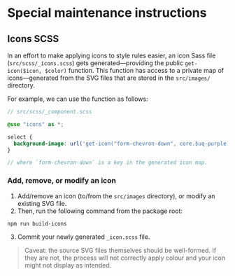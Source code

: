 # Special maintenance instructions

## Icons SCSS

In an effort to make applying icons to style rules easier, an icon Sass file
(`src/scss/_icons.scss`) gets generated—providing the public `get-icon($icon, $color)` function. This function has access to a private map of icons—generated from
the SVG files that are stored in the `src/images/` directory.

For example, we can use the function as follows:

```scss
// src/scss/_component.scss

@use "icons" as *;

select {
  background-image: url('get-icon("form-chevron-down", core.$uq-purple)');
}

// where `form-chevron-down` is a key in the generated icon map.
```

### Add, remove, or modify an icon

1. Add/remove an icon (to/from the `src/images` directory), or modify an
   existing SVG file.
2. Then, run the following command from the package root:

```bash
npm run build-icons
```

3. Commit your newly generated `_icon.scss` file.

> Caveat: the source SVG files themselves should be well-formed. If they are
> not, the process will not correctly apply colour and your icon might not
> display as intended.

